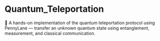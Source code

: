 # Quantum_Teleportation
🧬 A hands-on implementation of the quantum teleportation protocol using PennyLane — transfer an unknown quantum state using entanglement, measurement, and classical communication.
